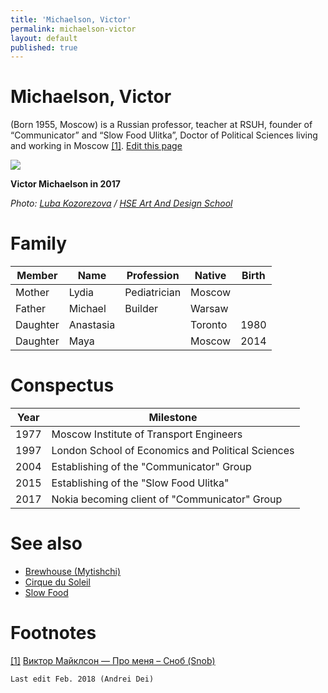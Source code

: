 ```yaml
---
title: 'Michaelson, Victor'
permalink: michaelson-victor
layout: default
published: true
---
```


# Michaelson, Victor

(Born 1955, Moscow) is a Russian professor, teacher at RSUH, founder of “Communicator” and “Slow Food Ulitka”, Doctor of Political Sciences living and working in Moscow <span id="a1">[\[1\]](#f1)</span>. [Edit this page](http://prose.io/#indexmod/encyclopedia/edit/master/michaelson-victor.md)

![](http://design.hse.ru/system/tt_people/photos/000/000/076/large/%D0%9C%D0%B0%D0%B9%D0%BA%D0%BB%D1%81%D0%BE%D0%BD.png)

**Victor Michaelson in 2017**

*Photo: [Luba Kozorezova](kozorezova-luba) / [HSE Art And Design School](http://design.hse.ru/team/4352)*

# Family

|Member|Name|Profession|Native|Birth|
|-|-|-|-|-|
|Mother|Lydia|Pediatrician|Moscow||
|Father|Michael|Builder|Warsaw||
|Daughter|Anastasia||Toronto|1980|
|Daughter|Maya||Moscow|2014|

# Conspectus

|Year|Milestone|
|-|-|
|1977|Moscow Institute of Transport Engineers|
|1997|London School of Economics and Political Sciences|
|2004|Establishing of the "Communicator" Group|
|2015|Establishing of the "Slow Food Ulitka"|
|2017|Nokia becoming client of "Communicator" Group|

# See also


+ [Brewhouse (Mytishchi)](brewhouse-mytishchi)
+ [Cirque du Soleil](cirque-du-soleil)
+ [Slow Food](slow-food)

# Footnotes

[[1]](#a1) <span id="f1"></span> [Виктор Майклсон — Про меня – Сноб (Snob)](https://snob.ru/profile/8149)

`Last edit Feb. 2018 (Andrei Dei)`
